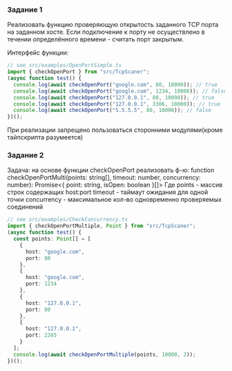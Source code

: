 ### Задание 1

Реализовать функцию проверяющую открытость заданного TCP порта на заданном хосте.
Если подключение к порту не осуществлено в течении определённого времени - считать порт закрытым.

Интерфейс функции:

```typescript
// see src/examples/OpenPortSimple.ts
import { checkOpenPort } from "src/TcpScaner";
(async function test() {
  console.log(await checkOpenPort("google.com", 80, 10000)); // true
  console.log(await checkOpenPort("google.com", 1234, 10000)); // false
  console.log(await checkOpenPort("127.0.0.1", 80, 10000)); // true
  console.log(await checkOpenPort("127.0.0.1", 3306, 10000)); // true
  console.log(await checkOpenPort("5.5.5.5", 80, 10000)); // false
})();
```

При реализации запрещено пользоваться сторонними модулями(кроме тайпскрипта разумеется)

### Задание 2

Задача: на основе функции checkOpenPort реализовать ф-ю:
function checkOpenPortMulti(points: string[], timeout: number, concurrency: number): Promise<{ point: string, isOpen: boolean }[]>
Где points - массив строк содержащих host:port
timeout - таймаут ожидания для одной точки
concurrency - максимальное кол-во одновременно проверяемых соединений

```typescript
// see src/examples/CheckConcurrency.ts
import { checkOpenPortMultiple, Point } from "src/TcpScaner";
(async function test() {
  const points: Point[] = [
    {
      host: "google.com",
      port: 80
    },
    {
      host: "google.com",
      port: 1234
    },
    {
      host: "127.0.0.1",
      port: 80
    },
    {
      host: "127.0.0.1",
      port: 2265
    }
  ];
  console.log(await checkOpenPortMultiple(points, 10000, 2));
})();
```
